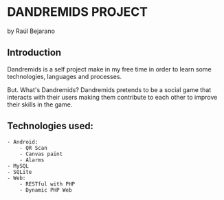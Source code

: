 DANDREMIDS PROJECT
==================
 by Raúl Bejarano


Introduction
------------

Dandremids is a self project make in my free time in order to learn some technologies, languages and processes.

But. What's Dandremids? Dandremids pretends to be a social game that interacts with their users making them contribute to each other to improve their skills in the game.





Technologies used:
------------------	
	- Android:
		- QR Scan
		- Canvas paint
		- Alarms
	- MySQL
	- SQLite
	- Web:
		- RESTful with PHP
		- Dynamic PHP Web
